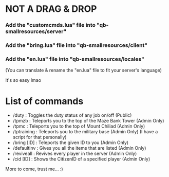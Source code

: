 # NOT A DRAG & DROP
### Add the "customcmds.lua" file into "qb-smallresources/server"
### Add the "bring.lua" file into "qb-smallresources/client"
### Add the "en.lua" file into "qb-smallresources/locales"
(You can translate & rename the "en.lua" file to fit your server's language)

It's so easy lmao

# List of commands
- /duty : Toggles the duty status of any job on/off (Public)
- /tpmzb : Teleports you to the top of the Maze Bank Tower (Admin Only)
- /tpmc : Teleports you to the top of Mount Chiliad (Admin Only)
- /tptraining : Teleports you to the military base (Admin Only) (I have a script for that personally)
- /bring [ID] : Teleports the given ID to you (Admin Only)
- /defaultinv : Gives you all the items that are listed (Admin Only)
- /reviveall : Revives every player in the server (Admin Only)
- /cid [ID] : Shows the CitizenID of a specified player (Admin Only)

More to come, trust me... :)

